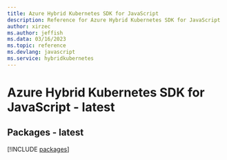 ```yaml
---
title: Azure Hybrid Kubernetes SDK for JavaScript
description: Reference for Azure Hybrid Kubernetes SDK for JavaScript
author: xirzec
ms.author: jeffish
ms.data: 03/16/2023
ms.topic: reference
ms.devlang: javascript
ms.service: hybridkubernetes
---
```

# Azure Hybrid Kubernetes SDK for JavaScript - latest
## Packages - latest
[!INCLUDE [packages](hybrid-kubernetes-index.md)]